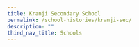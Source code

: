 ```yaml
---
title: Kranji Secondary School
permalink: /school-histories/kranji-sec/
description: ""
third_nav_title: Schools
---
```


